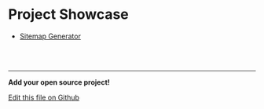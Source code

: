 # Project Showcase

- [Sitemap Generator](https://github.com/nkrusch/sitemap-generator)


<br/><br/>

---

**Add your open source project!**

[Edit this file on Github](https://github.com/MobileFirstLLC/extension-cli/blob/master/tutorials/xt-build.md)
 
